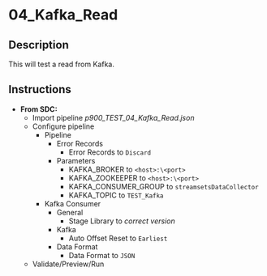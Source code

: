 # 04_Kafka_Read

## Description

This will test a read from Kafka.

## Instructions

- **From SDC:**
  - Import pipeline *p900_TEST_04_Kafka_Read.json*
  - Configure pipeline
    - Pipeline
      - Error Records
        - Error Records to `Discard`
      - Parameters
        - KAFKA_BROKER to `<host>:\<port>`
        - KAFKA_ZOOKEEPER to `<host>:\<port>`
        - KAFKA_CONSUMER_GROUP to `streamsetsDataCollector`
        - KAFKA_TOPIC to `TEST_Kafka`
    - Kafka Consumer
      - General
        - Stage Library to *correct version*
      - Kafka
        - Auto Offset Reset to `Earliest`
      - Data Format
        - Data Format to `JSON`
  - Validate/Preview/Run
